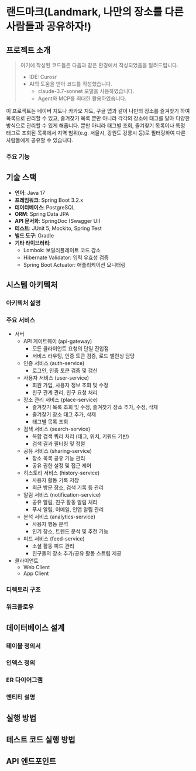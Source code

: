 # 랜드마크(Landmark, 나만의 장소를 다른 사람들과 공유하자!)

## 프로젝트 소개

> 여기에 작성된 코드들은 다음과 같은 환경에서 작성되었음을 알려드립니다.  
> - IDE: Curosr
> - AI의 도움을 받아 코드를 작성했습니다.
>   - claude-3.7-sonnet 모델을 사용하였습니다.
>   - Agent와 MCP를 최대한 활용하였습니다.

이 프로젝트는 네이버 지도나 카카오 지도, 구글 맵과 같이 나만의 장소를 즐겨찾기 하여 목록으로 관리할 수 있고, 즐겨찾기 목록 뿐만 아니라 각각의 장소에 태그를 달아 다양한 방식으로 관리할 수 있게 해줍니다.
뿐만 아니라 태그별 조회, 즐겨찾기 목록이나 특정 태그로 조회된 목록에서 지역 범위(e.g. 서울시, 강원도 강릉시 등)로 필터링하여 다른 사람들에게 공유할 수 있습니다.

### 주요 기능

## 기술 스택

- **언어**: Java 17
- **프레임워크**: Spring Boot 3.2.x
- **데이터베이스**: PostgreSQL
- **ORM**: Spring Data JPA
- **API 문서화**: SpringDoc (Swagger UI)
- **테스트**: JUnit 5, Mockito, Spring Test
- **빌드 도구**: Gradle
- **기타 라이브러리**:
  - Lombok: 보일러플레이트 코드 감소
  - Hibernate Validator: 입력 유효성 검증
  - Spring Boot Actuator: 애플리케이션 모니터링

## 시스템 아키텍처

### 아키텍처 설명


### 주요 서비스

- 서버
  - API 게이트웨이 (api-gateway)
    - 모든 클라이언트 요청의 단일 진입점
    - 서비스 라우팅, 인증 토큰 검증, 로드 밸런싱 담당
  - 인증 서비스 (auth-service)
    - 로그인, 인증 토큰 검증 및 갱신
  - 사용자 서비스 (user-service)
    - 회원 가입, 사용자 정보 조회 및 수정
    - 친구 관계 관리, 친구 요청 처리
  - 장소 관리 서비스 (place-service)
    - 즐겨찾기 목록 조회 및 수정, 즐겨찾기 장소 추가, 수정, 삭제
    - 즐겨찾기 장소 태그 추가, 삭제
    - 태그별 목록 조회
  - 검색 서비스 (search-service)
    - 복합 검색 쿼리 처리 (태그, 위치, 키워드 기반)
    - 검색 결과 필터링 및 정렬
  - 공유 서비스 (sharing-service)
    - 장소 목록 공유 기능 관리
    - 공유 권한 설정 및 접근 제어
  - 히스토리 서비스 (history-service)
    - 사용자 활동 기록 저장
    - 최근 방문 장소, 검색 기록 등 관리
  - 알림 서비스 (notification-service)
    - 공유 알림, 친구 활동 알림 처리
    - 푸시 알림, 이메일, 인앱 알림 관리
  - 분석 서비스 (analytics-service)
    - 사용자 행동 분석
    - 인기 장소, 트렌드 분석 및 추천 기능
  - 피드 서비스 (feed-service)
    - 소셜 활동 피드 관리
    - 친구들의 장소 추가/공유 활동 스트림 제공
- 클라이언트
  - Web Client
  - App Client

### 디렉토리 구조

### 워크플로우

## 데이터베이스 설계

### 테이블 정의서

### 인덱스 정의

### ER 다이어그램

### 엔티티 설명

## 실행 방법

## 테스트 코드 실행 방법

## API 엔드포인트

